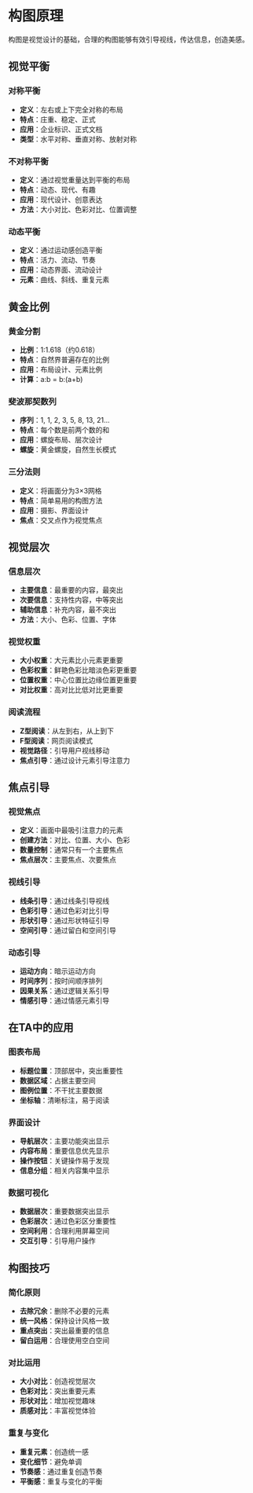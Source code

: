 # 构图原理

构图是视觉设计的基础，合理的构图能够有效引导视线，传达信息，创造美感。

## 视觉平衡

### 对称平衡
- **定义**：左右或上下完全对称的布局
- **特点**：庄重、稳定、正式
- **应用**：企业标识、正式文档
- **类型**：水平对称、垂直对称、放射对称

### 不对称平衡
- **定义**：通过视觉重量达到平衡的布局
- **特点**：动态、现代、有趣
- **应用**：现代设计、创意表达
- **方法**：大小对比、色彩对比、位置调整

### 动态平衡
- **定义**：通过运动感创造平衡
- **特点**：活力、流动、节奏
- **应用**：动态界面、流动设计
- **元素**：曲线、斜线、重复元素

## 黄金比例

### 黄金分割
- **比例**：1:1.618（约0.618）
- **特点**：自然界普遍存在的比例
- **应用**：布局设计、元素比例
- **计算**：a:b = b:(a+b)

### 斐波那契数列
- **序列**：1, 1, 2, 3, 5, 8, 13, 21...
- **特点**：每个数是前两个数的和
- **应用**：螺旋布局、层次设计
- **螺旋**：黄金螺旋，自然生长模式

### 三分法则
- **定义**：将画面分为3×3网格
- **特点**：简单易用的构图方法
- **应用**：摄影、界面设计
- **焦点**：交叉点作为视觉焦点

## 视觉层次

### 信息层次
- **主要信息**：最重要的内容，最突出
- **次要信息**：支持性内容，中等突出
- **辅助信息**：补充内容，最不突出
- **方法**：大小、色彩、位置、字体

### 视觉权重
- **大小权重**：大元素比小元素更重要
- **色彩权重**：鲜艳色彩比暗淡色彩更重要
- **位置权重**：中心位置比边缘位置更重要
- **对比权重**：高对比比低对比更重要

### 阅读流程
- **Z型阅读**：从左到右，从上到下
- **F型阅读**：网页阅读模式
- **视觉路径**：引导用户视线移动
- **焦点引导**：通过设计元素引导注意力

## 焦点引导

### 视觉焦点
- **定义**：画面中最吸引注意力的元素
- **创建方法**：对比、位置、大小、色彩
- **数量控制**：通常只有一个主要焦点
- **焦点层次**：主要焦点、次要焦点

### 视线引导
- **线条引导**：通过线条引导视线
- **色彩引导**：通过色彩对比引导
- **形状引导**：通过形状特征引导
- **空间引导**：通过留白和空间引导

### 动态引导
- **运动方向**：暗示运动方向
- **时间序列**：按时间顺序排列
- **因果关系**：通过逻辑关系引导
- **情感引导**：通过情感元素引导

## 在TA中的应用

### 图表布局
- **标题位置**：顶部居中，突出重要性
- **数据区域**：占据主要空间
- **图例位置**：不干扰主要数据
- **坐标轴**：清晰标注，易于阅读

### 界面设计
- **导航层次**：主要功能突出显示
- **内容布局**：重要信息优先显示
- **操作按钮**：关键操作易于发现
- **信息分组**：相关内容集中显示

### 数据可视化
- **数据层次**：重要数据突出显示
- **色彩层次**：通过色彩区分重要性
- **空间利用**：合理利用屏幕空间
- **交互引导**：引导用户操作

## 构图技巧

### 简化原则
- **去除冗余**：删除不必要的元素
- **统一风格**：保持设计风格一致
- **重点突出**：突出最重要的信息
- **留白运用**：合理使用空白空间

### 对比运用
- **大小对比**：创造视觉层次
- **色彩对比**：突出重要元素
- **形状对比**：增加视觉趣味
- **质感对比**：丰富视觉体验

### 重复与变化
- **重复元素**：创造统一感
- **变化细节**：避免单调
- **节奏感**：通过重复创造节奏
- **平衡感**：重复与变化的平衡 